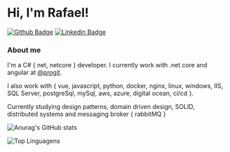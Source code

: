 # Hi, I'm Rafael!

[![Github Badge](https://img.shields.io/badge/-Github-000?style=flat-square&logo=Github&logoColor=white&link=https://github.com/halfs2)](https://github.com/halfs2)
[![Linkedin Badge](https://img.shields.io/badge/-LinkedIn-blue?style=flat-square&logo=Linkedin&logoColor=white&link=https://www.linkedin.com/in/rafael-scheffer/)](https://www.linkedin.com/in/rafael-scheffer/)

### About me
I'm a C# { net, netcore } developer. I currently work with .net core and angular at [@progit](https://progit.com.br/).

I also work with { vue, javascript, python, docker, nginx, linux, windows, IIS, SQL Server, postgreSql, mySql, aws, azure, digital ocean, ci/cd }.

Currently studying design patterns, domain driven design, SOLID, distributed systems and messaging broker { rabbitMQ } 

![Anurag's GitHub stats](https://github-readme-stats.vercel.app/api?username=halfs2&count_private=true&show_icons=true&theme=dracula)

![Top Linguagens](https://github-readme-stats.vercel.app/api/top-langs/?username=halfs2&layout=compact)
